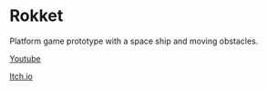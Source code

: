 # Rokket
Platform game prototype with a space ship and moving obstacles.

[Youtube](https://www.youtube.com/watch?v=Z42yYxSks-s)

[Itch.io](https://madmonki.itch.io/rokketgame-demo)
